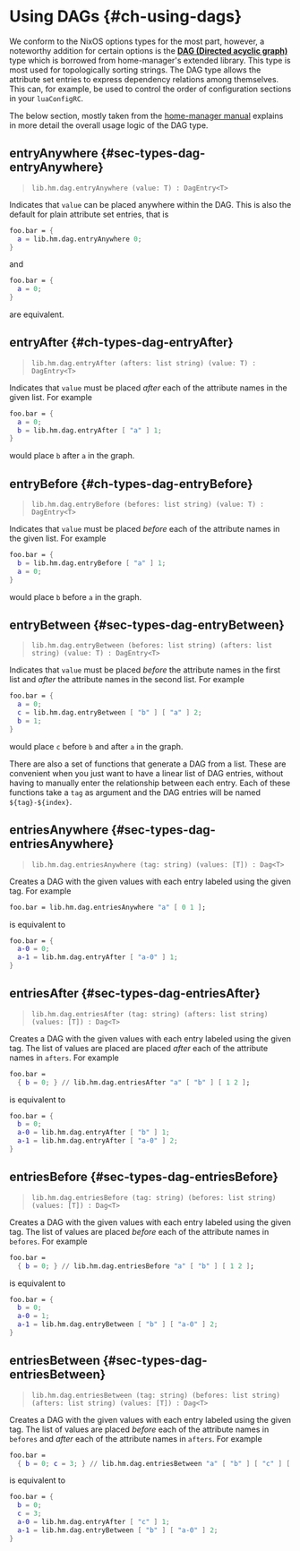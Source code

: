 # Using DAGs {#ch-using-dags}

We conform to the NixOS options types for the most part, however, a noteworthy
addition for certain options is the
[**DAG (Directed acyclic graph)**](https://en.wikipedia.org/wiki/Directed_acyclic_graph)
type which is borrowed from home-manager's extended library. This type is most
used for topologically sorting strings. The DAG type allows the attribute set
entries to express dependency relations among themselves. This can, for example,
be used to control the order of configuration sections in your `luaConfigRC`.

The below section, mostly taken from the
[home-manager manual](https://raw.githubusercontent.com/nix-community/home-manager/master/docs/manual/writing-modules/types.md)
explains in more detail the overall usage logic of the DAG type.

## entryAnywhere {#sec-types-dag-entryAnywhere}

> `lib.hm.dag.entryAnywhere (value: T) : DagEntry<T>`

Indicates that `value` can be placed anywhere within the DAG. This is also the
default for plain attribute set entries, that is

```nix
foo.bar = {
  a = lib.hm.dag.entryAnywhere 0;
}
```

and

```nix
foo.bar = {
  a = 0;
}
```

are equivalent.

## entryAfter {#ch-types-dag-entryAfter}

> `lib.hm.dag.entryAfter (afters: list string) (value: T) : DagEntry<T>`

Indicates that `value` must be placed _after_ each of the attribute names in the
given list. For example

```nix
foo.bar = {
  a = 0;
  b = lib.hm.dag.entryAfter [ "a" ] 1;
}
```

would place `b` after `a` in the graph.

## entryBefore {#ch-types-dag-entryBefore}

> `lib.hm.dag.entryBefore (befores: list string) (value: T) : DagEntry<T>`

Indicates that `value` must be placed _before_ each of the attribute names in
the given list. For example

```nix
foo.bar = {
  b = lib.hm.dag.entryBefore [ "a" ] 1;
  a = 0;
}
```

would place `b` before `a` in the graph.

## entryBetween {#sec-types-dag-entryBetween}

> `lib.hm.dag.entryBetween (befores: list string) (afters: list string) (value: T) : DagEntry<T>`

Indicates that `value` must be placed _before_ the attribute names in the first
list and _after_ the attribute names in the second list. For example

```nix
foo.bar = {
  a = 0;
  c = lib.hm.dag.entryBetween [ "b" ] [ "a" ] 2;
  b = 1;
}
```

would place `c` before `b` and after `a` in the graph.

There are also a set of functions that generate a DAG from a list. These are
convenient when you just want to have a linear list of DAG entries, without
having to manually enter the relationship between each entry. Each of these
functions take a `tag` as argument and the DAG entries will be named
`${tag}-${index}`.

## entriesAnywhere {#sec-types-dag-entriesAnywhere}

> `lib.hm.dag.entriesAnywhere (tag: string) (values: [T]) : Dag<T>`

Creates a DAG with the given values with each entry labeled using the given tag.
For example

```nix
foo.bar = lib.hm.dag.entriesAnywhere "a" [ 0 1 ];
```

is equivalent to

```nix
foo.bar = {
  a-0 = 0;
  a-1 = lib.hm.dag.entryAfter [ "a-0" ] 1;
}
```

## entriesAfter {#sec-types-dag-entriesAfter}

> `lib.hm.dag.entriesAfter (tag: string) (afters: list string) (values: [T]) : Dag<T>`

Creates a DAG with the given values with each entry labeled using the given tag.
The list of values are placed are placed _after_ each of the attribute names in
`afters`. For example

```nix
foo.bar =
  { b = 0; } // lib.hm.dag.entriesAfter "a" [ "b" ] [ 1 2 ];
```

is equivalent to

```nix
foo.bar = {
  b = 0;
  a-0 = lib.hm.dag.entryAfter [ "b" ] 1;
  a-1 = lib.hm.dag.entryAfter [ "a-0" ] 2;
}
```

## entriesBefore {#sec-types-dag-entriesBefore}

> `lib.hm.dag.entriesBefore (tag: string) (befores: list string) (values: [T]) : Dag<T>`

Creates a DAG with the given values with each entry labeled using the given tag.
The list of values are placed _before_ each of the attribute names in `befores`.
For example

```nix
foo.bar =
  { b = 0; } // lib.hm.dag.entriesBefore "a" [ "b" ] [ 1 2 ];
```

is equivalent to

```nix
foo.bar = {
  b = 0;
  a-0 = 1;
  a-1 = lib.hm.dag.entryBetween [ "b" ] [ "a-0" ] 2;
}
```

## entriesBetween {#sec-types-dag-entriesBetween}

> `lib.hm.dag.entriesBetween (tag: string) (befores: list string) (afters: list string) (values: [T]) : Dag<T>`

Creates a DAG with the given values with each entry labeled using the given tag.
The list of values are placed _before_ each of the attribute names in `befores`
and _after_ each of the attribute names in `afters`. For example

```nix
foo.bar =
  { b = 0; c = 3; } // lib.hm.dag.entriesBetween "a" [ "b" ] [ "c" ] [ 1 2 ];
```

is equivalent to

```nix
foo.bar = {
  b = 0;
  c = 3;
  a-0 = lib.hm.dag.entryAfter [ "c" ] 1;
  a-1 = lib.hm.dag.entryBetween [ "b" ] [ "a-0" ] 2;
}
```
